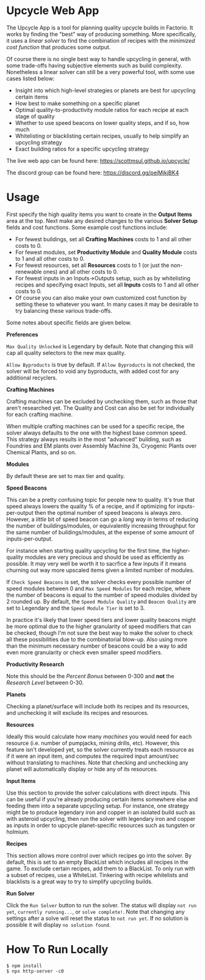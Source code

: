# Upcycle Web App

The Upcycle App is a tool for planning quality upcycle builds in Factorio.
It works by finding the "best" way of producing something.
More specifically, it uses a *linear solver* to find the combination of recipes with the *minimized cost function* that produces some output.

Of course there is no single best way to handle upcycling in general, with some trade-offs having subjective elements such as build complexity.
Nonetheless a linear solver can still be a very powerful tool, with some use cases listed below:
- Insight into which high-level strategies or planets are best for upcycling certain items
- How best to make something on a specific planet
- Optimal quality-to-productivity module ratios for each recipe at each stage of quality
- Whether to use speed beacons on lower quality steps, and if so, how much
- Whitelisting or blacklisting certain recipes, usually to help simplify an upcycling strategy
- Exact building ratios for a specific upcycling strategy

The live web app can be found here: https://scottmsul.github.io/upcycle/

The discord group can be found here: https://discord.gg/pejMjkjBK4

# Usage

First specify the high quality items you want to create in the **Output Items** area at the top.
Next make any desired changes to the various **Solver Setup** fields and cost functions. Some example cost functions include:
- For fewest buildings, set all **Crafting Machines** costs to 1 and all other costs to 0.
- For fewest modules, set **Productivity Module** and **Quality Module** costs to 1 and all other costs to 0.
- For fewest resources, set all **Resources** costs to 1 (or just the non-renewable ones) and all other costs to 0.
- For fewest inputs in an Inputs->Outputs setup, such as by whitelisting recipes and specifying exact Inputs, set all **Inputs** costs to 1 and all other costs to 0.
- Of course you can also make your own customized cost function by setting these to whatever you want. In many cases it may be desirable to try balancing these various trade-offs.

Some notes about specific fields are given below.

**Preferences**

`Max Quality Unlocked` is Legendary by default.
Note that changing this will cap all quality selectors to the new max quality.

`Allow Byproducts` is true by default.
If `Allow Byproducts` is not checked, the solver will be forced to void any byproducts, with added cost for any additional recyclers.

**Crafting Machines**

Crafting machines can be excluded by unchecking them, such as those that aren't researched yet.
The Quality and Cost can also be set for individually for each crafting machine.

When multiple crafting machines can be used for a specific recipe, the solver always defaults to the one with the highest base common speed.
This strategy always results in the most "advanced" building, such as Foundries and EM plants over Assembly Machine 3s, Cryogenic Plants over Chemical Plants, and so on.

**Modules**

By default these are set to max tier and quality.

**Speed Beacons**

This can be a pretty confusing topic for people new to quality.
It's true that speed always lowers the quality % of a recipe, and if optimizing for inputs-per-output then the optimal number of speed beacons is always zero.
However, a *little* bit of speed beacon can go a *long way* in terms of reducing the number of buildings/modules, or equivalently increasing throughput for the same number of buildings/modules, at the expense of some amount of inputs-per-output.

For instance when starting quality upcycling for the first time, the higher-quality modules are very precious and should be used as efficiently as possible.
It may very well be worth it to sacrfice a few inputs if it means churning out way more upscaled items given a limited number of modules.

If `Check Speed Beacons` is set, the solver checks every possible number of speed modules between 0 and `Max Speed Modules` for each recipe, where the number of beacons is equal to the number of speed modules divided by 2 rounded up.
By default, the `Speed Module Quality` and `Beacon Quality` are set to Legendary and the `Speed Module Tier` is set to 3.

In practice it's likely that lower speed tiers and lower quality beacons might be more optimal due to the higher granularity of speed modifiers that can be checked, though I'm not sure the best way to make the solver to check all these possibilities due to the combinatorial blow-up.
Also using more than the minimum necessary number of beacons could be a way to add even more granularity or check even smaller speed modifiers.

**Productivity Research**

Note this should be the *Percent Bonus* between 0-300 and **not** the *Research Level* between 0-30.

**Planets**

Checking a planet/surface will include both its recipes and its resources, and unchecking it will exclude its recipes and resources.

**Resources**

Ideally this would calculate how many *machines* you would need for each resource (i.e. number of pumpjacks, mining drills, etc).
However, this feature isn't developed yet, so the solver currently treats each resource as if it were an input item, and computes the required input amount/sec without translating to machines.
Note that checking and unchecking any planet will automatically display or hide any of its resources.

**Input Items**

Use this section to provide the solver calculations with direct inputs.
This can be useful if you're already producing certain items somewhere else and feeding them into a separate upcycling setup.
For instance, one strategy might be to produce legendary iron and copper in an isolated build such as with asteroid upcycling, then run the solver with legendary iron and copper as inputs in order to upcycle planet-specific resources such as tungsten or holmium.

**Recipes**

This section allows more control over which recipes go into the solver.
By default, this is set to an empty BlackList which includes all recipes in the game.
To exclude certain recipes, add them to a BlackList.
To only run with a subset of recipes, use a WhiteList.
Tinkering with recipe whitelists and blacklists is a great way to try to simplify upcycling builds.

**Run Solver**

Click the `Run Solver` button to run the solver.
The status will display `not run yet`, `currently running...`, or `solve complete!`.
Note that changing any settings after a solve will reset the status to `not run yet`.
If no solution is possible it will display `no solution found`.

# How To Run Locally
```
$ npm install
$ npx http-server -c0
```

